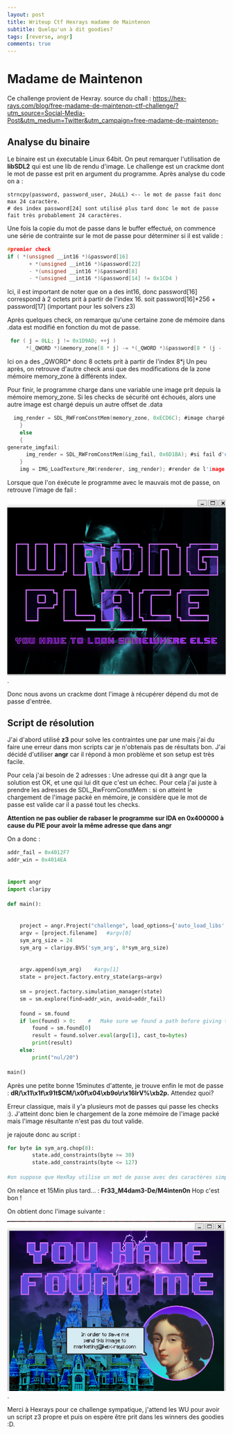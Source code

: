 ```yaml
---
layout: post
title: Writeup Ctf Hexrays madame de Maintenon
subtitle: Quelqu'un à dit goodies?
tags: [reverse, angr]
comments: true
---
```



# Madame de Maintenon

Ce challenge provient de Hexray.
source du chall : https://hex-rays.com/blog/free-madame-de-maintenon-ctf-challenge/?utm_source=Social-Media-Post&utm_medium=Twitter&utm_campaign=free-madame-de-maintenon-

## Analyse du binaire

Le binaire est un éxecutable Linux 64bit. On peut remarquer l'utilisation de **libSDL2** qui est une lib de rendu d'image.
Le challenge est un crackme dont le mot de passe est prit en argument du programme. 
Après analyse du code on a : 

```
strncpy(password, password_user, 24uLL) <-- le mot de passe fait donc max 24 caractère.
# des index password[24] sont utilisé plus tard donc le mot de passe fait très probablement 24 caractères.
```
Une fois la copie du mot de passe dans le buffer effectué, on commence une série de contrainte sur le mot de passe pour déterminer si il est valide : 
```c
#premier check
if ( *(unsigned __int16 *)&password[16]
       + *(unsigned __int16 *)&password[22]
       - *(unsigned __int16 *)&password[8]
       - *(unsigned __int16 *)&password[14] != 0x1CD4 )
```

Ici, il est important de noter que on a des int16, donc password[16] correspond à 2 octets prit à partir de l'index 16. soit password[16]*256 + password[17] (important pour les solvers z3)

Après quelques check, on remarque qu'une certaine zone de mémoire dans .data est modifié en fonction du mot de passe.
```c
 for ( j = 0LL; j != 0x1D9AD; ++j )
      *(_QWORD *)&memory_zone[8 * j] -= *(_QWORD *)&password[8 * (j - (j / 3  + (((0xAAAAAAAAAAAAAAABLL * (unsigned __int128)j) >> 64) & 0xFFFFFFFFFFFFFFFELL)))];
```

Ici on a des _QWORD* donc 8 octets prit à partir de l'index 8*j
Un peu après, on retrouve d'autre check ansi que des modifications de la zone mémoire memory_zone à différents index.

Pour finir, le programme charge dans une variable une image prit depuis la mémoire memory_zone. 
Si les checks de sécurité ont échoués, alors une autre image est chargé depuis un autre offset de .data
```c
  img_render = SDL_RWFromConstMem(memory_zone, 0xECD6C); #image chargé si tout les check ont réussi
    }
    else
    {
generate_imgfail:
      img_render = SDL_RWFromConstMem(&img_fail, 0x6D1BA); #si fail d'un check, on charge cette image
    }
    img = IMG_LoadTexture_RW(renderer, img_render); #render de l'image
```

Lorsque que l'on éxécute le programme avec le mauvais mot de passe, on retrouve l'image de fail :

!["Fail"](/assets/img/posts/hexrayctf/fail.PNG "image de fail").


Donc nous avons un crackme dont l'image à récupérer dépend du mot de passe d'entrée. 

## Script de résolution 

J'ai d'abord utilisé **z3** pour solve les contraintes une par une mais j'ai du faire une erreur dans mon scripts car je n'obtenais pas de résultats bon.
J'ai décidé d'utiliser **angr** car il répond à mon problème et son setup est très facile.

Pour cela j'ai besoin de 2 adresses : Une adresse qui dit à angr que la solution est OK, et une qui lui dit que c'est un échec.
Pour cela j'ai juste à prendre les adresses de SDL_RwFromConstMem : si on atteint le chargement de l'image packé en mémoire, je considère que le mot de passe est valide car il a passé tout les checks. 

**Attention ne pas oublier de rabaser le programme sur IDA en 0x400000 à cause du PIE pour avoir la même adresse que dans angr**

On a donc : 

```python
addr_fail = 0x4012F7
addr_win = 0x4014EA


import angr
import claripy  

def main():

   
    project = angr.Project("challenge", load_options={'auto_load_libs':False})
    argv = [project.filename]   #argv[0]
    sym_arg_size = 24
    sym_arg = claripy.BVS('sym_arg', 8*sym_arg_size)


    argv.append(sym_arg)    #argv[1]
    state = project.factory.entry_state(args=argv)

    sm = project.factory.simulation_manager(state)
    sm = sm.explore(find=addr_win, avoid=addr_fail)

    found = sm.found
    if len(found) > 0:    #   Make sure we found a path before giving the solution
        found = sm.found[0]
        result = found.solver.eval(argv[1], cast_to=bytes)
        print(result)
    else:
        print("nul/20")

main()
```

Après une petite bonne 15minutes d'attente, je trouve enfin le mot de passe : **dR/\x11\x1f\x91t$CM/\x0f\x04\xb9o\r\x16IrV%\xb2p.**
Attendez quoi? 

Erreur classique, mais il y'a plusieurs mot de passes qui passe les checks :). J'atteint donc bien le chargement de la zone mémoire de l'image packé mais l'image résultante n'est pas du tout valide. 

je rajoute donc au script : 
```python
for byte in sym_arg.chop(8):
        state.add_constraints(byte >= 30) 
        state.add_constraints(byte <= 127)
        
#on suppose que HexRay utilise un mot de passe avec des caractères simples.
```

On relance et 15Min plus tard... : **Fr33_M4dam3-De/M4inten0n**
Hop c'est bon !

On obtient donc l'image suivante : 

!["Win"](/assets/img/posts/hexrayctf/win.PNG "image de validation").


Merci à Hexrays pour ce challenge sympatique, j'attend les WU pour avoir un script z3 propre et puis on espère être prit dans les winners des goodies :D.
